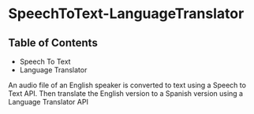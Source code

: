# SpeechToText-LanguageTranslator

<h2>Table of Contents</h2>
<ul>
    <li>Speech To Text</a></li>
    <li>Language Translator</a></li>
</ul>

An audio file of an English speaker is converted to text using a Speech to Text API. Then translate the English version to a Spanish version using a Language Translator API
